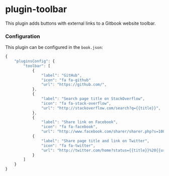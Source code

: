 # plugin-toolbar

This plugin adds buttons with external links to a Gitbook website toolbar.

### Configuration

This plugin can be configured in the `book.json`:

```js
{
    "pluginsConfig": {
        "toolbar": [
            {
                "label": "GitHub",
                "icon": "fa fa-github"
                "url": "https://github.com/",
            },
            {
                "label": "Search page title on StackOverflow",
                "icon": "fa fa-stack-overflow",
                "url": "http://stackoverflow.com/search?q={{title}}",
            },
            {
                "label": "Share link on Facebook",
                "icon": "fa fa-facebook",
                "url": "http://www.facebook.com/sharer/sharer.php?s=100&p[url]={{url}}"
            {
                "label": "Share page title and link on Twitter",
                "icon": "fa fa-twitter",
                "url": "http://twitter.com/home?status={{title}}%20{{url}}"
            }
        ]
    }
}
```

